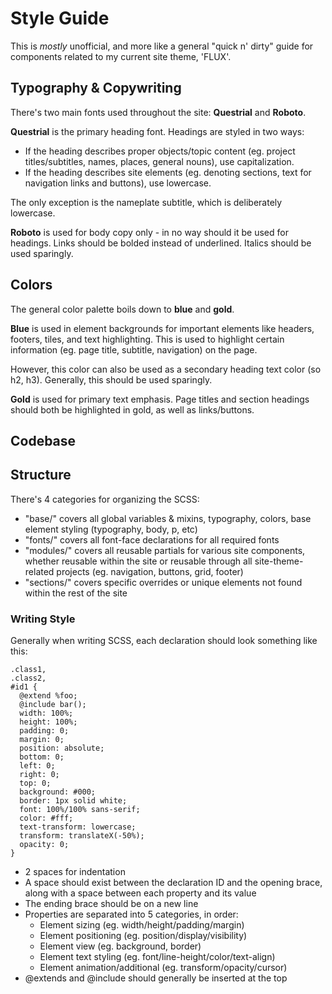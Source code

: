 # Style Guide
This is *mostly* unofficial, and more like a general "quick n' dirty" guide for components related to my current site theme, 'FLUX'.

## Typography & Copywriting
There's two main fonts used throughout the site: **Questrial** and **Roboto**.

**Questrial** is the primary heading font. Headings are styled in two ways:
- If the heading describes proper objects/topic content (eg. project titles/subtitles, names, places, general nouns), use capitalization.
- If the heading describes site elements (eg. denoting sections, text for navigation links and buttons), use lowercase.

The only exception is the nameplate subtitle, which is deliberately lowercase.

**Roboto** is used for body copy only - in no way should it be used for headings. Links should be bolded instead of underlined. Italics should be used sparingly.

## Colors
The general color palette boils down to **blue** and **gold**.

**Blue** is used in element backgrounds for important elements like headers, footers, tiles, and text highlighting. This is used to highlight certain information (eg. page title, subtitle, navigation) on the page.

However, this color can also be used as a secondary heading text color (so h2, h3). Generally, this should be used sparingly.

**Gold** is used for primary text emphasis. Page titles and section headings should both be highlighted in gold, as well as links/buttons.

## Codebase

## Structure
There's 4 categories for organizing the SCSS:
- "base/" covers all global variables & mixins, typography, colors, base element styling (typography, body, p, etc)
- "fonts/" covers all font-face declarations for all required fonts
- "modules/" covers all reusable partials for various site components, whether reusable within the site or reusable through all site-theme-related projects (eg. navigation, buttons, grid, footer)
- "sections/" covers specific overrides or unique elements not found within the rest of the site

### Writing Style
Generally when writing SCSS, each declaration should look something like this:
```
.class1,
.class2,
#id1 {
  @extend %foo;
  @include bar();
  width: 100%;
  height: 100%;
  padding: 0;
  margin: 0;
  position: absolute;
  bottom: 0;
  left: 0;
  right: 0;
  top: 0;
  background: #000;
  border: 1px solid white;
  font: 100%/100% sans-serif;
  color: #fff;
  text-transform: lowercase;
  transform: translateX(-50%);
  opacity: 0;
}
```

- 2 spaces for indentation
- A space should exist between the declaration ID and the opening brace, along with a space between each property and its value
- The ending brace should be on a new line
- Properties are separated into 5 categories, in order:
    - Element sizing (eg. width/height/padding/margin)
    - Element positioning (eg. position/display/visibility)
    - Element view (eg. background, border)
    - Element text styling (eg. font/line-height/color/text-align)
    - Element animation/additional (eg. transform/opacity/cursor)
- @extends and @include should generally be inserted at the top
